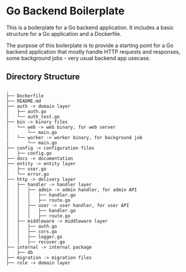 # Go Backend Boilerplate

This is a boilerplate for a Go backend application. It includes a basic structure for a Go application and a Dockerfile.

The purpose of this boilerplate is to provide a starting point for a Go backend application that mostly handle HTTP requests and responses, some background jobs - very usual backend app usecase.

## Directory Structure

```
.
├── Dockerfile
├── README.md
├── auth -> domain layer
│   ├── auth.go
│   └── auth_test.go
├── bin -> binary files
│   └── web -> web binary, for web server
|       └── main.go 
│   └── worker -> worker binary, for background job
|       └── main.go
├── config -> configuration files
│   ├── config.go
├── docs -> documentation
├── entity -> entity layer
│   ├── user.go
│   └── error.go
├── http -> delivery layer
│   ├── handler -> handler layer
│   │   ├── admin -> admin handler, for admin API
│   │   │   ├── handler.go
│   │   │   ├── route.go
│   │   ├── user -> user handler, for user API
│   │   │   ├── handler.go
│   │   │   ├── route.go
│   ├── middleware -> middleware layer
│   │   ├── auth.go
│   │   ├── cors.go
│   │   ├── logger.go
│   │   ├── recover.go
├── internal -> internal package
|   ├── db
├── migration -> migration files
├── role -> domain layer


